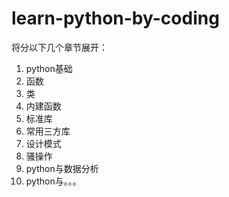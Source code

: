 # learn-python-by-coding

将分以下几个章节展开：
1. python基础
2. 函数
3. 类
4. 内建函数
5. 标准库
6. 常用三方库
7. 设计模式
8. 骚操作
9. python与数据分析
10. python与。。。
